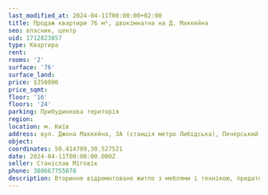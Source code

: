 ```yaml
---
last_modified_at: 2024-04-11T00:00:00+02:00
title: Продаж квартири 76 м², двокімнатна на Д. Маккейна
seo: власник, центр
uid: 1712823857
type: Квартира
rent:
rooms: '2'
surface: '76'
surface_land:
price: $350000
price_sqmt:
floor: '16'
floors: '24'
parking: Прибудинкова територія
region:
location: м. Київ
address: вул. Джона Маккейна, 3А (станція метро Либідська), Печерський район
object:
coordinates: 50.414709,30.527521
date: 2024-04-11T00:00:00.000Z
seller: Станіслав Міговік
phone: 380667755078
description: Вторинне відремнтоване житло з меблями і технікою, придатне і готове для проживання
---
```

